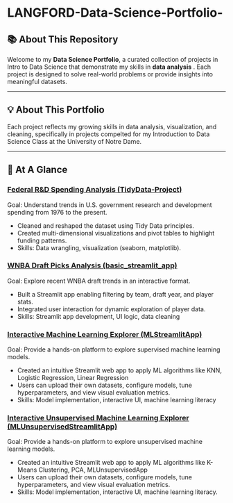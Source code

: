 # LANGFORD-Data-Science-Portfolio-

## 📚 About This Repository
Welcome to my **Data Science Portfolio**, a curated collection of projects in Intro to Data Science that demonstrate my skills in **data analysis** . Each project is designed to solve real-world problems or provide insights into meaningful datasets.

---

## 💡 **About This Portfolio**  
Each project reflects my growing skills in data analysis, visualization, and cleaning, specifically in projects compelted for my Introduction to Data Science Class at the University of Notre Dame.

---

## 📂 **At A Glance**  

###  [Federal R&D Spending Analysis (TidyData-Project)](https://github.com/klangford0924/LANGFORD-Data-Science-Portfolio-/tree/main/TidyData-Project) 
Goal: Understand trends in U.S. government research and development spending from 1976 to the present.
- Cleaned and reshaped the dataset using Tidy Data principles.
- Created multi-dimensional visualizations and pivot tables to highlight funding patterns.
- Skills: Data wrangling, visualization (seaborn, matplotlib).

### **[WNBA Draft Picks Analysis (basic_streamlit_app)](https://github.com/klangford0924/LANGFORD-Data-Science-Portfolio-/tree/main/basic_streamlit_app)**  
Goal: Explore recent WNBA draft trends in an interactive format.
- Built a Streamlit app enabling filtering by team, draft year, and player stats.
- Integrated user interaction for dynamic exploration of player data.
- Skills: Streamlit app development, UI logic, data cleaning

### **[Interactive Machine Learning Explorer (MLStreamlitApp)](https://langford-datascience-machinelearningproject.streamlit.app/)**  
Goal: Provide a hands-on platform to explore supervised machine learning models.
- Created an intuitive Streamlit web app to apply ML algorithms like KNN, Logistic Regression, Linear Regression
- Users can upload their own datasets, configure models, tune hyperparameters, and view visual evaluation metrics.
- Skills: Model implementation, interactive UI,  machine learning literacy


### **[Interactive Unsupervised Machine Learning Explorer (MLUnsupervisedStreamlitApp)](https://github.com/klangford0924/LANGFORD-Data-Science-Portfolio-/tree/main/MLUnsupervisedApp)**  
Goal: Provide a hands-on platform to explore unsupervised machine learning models.
- Created an intuitive Streamlit web app to apply ML algorithms like K-Means Clustering, PCA, MLUnsupervisedApp
- Users can upload their own datasets, configure models, tune hyperparameters, and view visual evaluation metrics.
- Skills: Model implementation, interactive UI, machine learning literacy.

